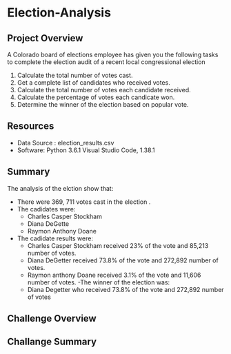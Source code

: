 # Election-Analysis

## Project Overview 
A Colorado board of elections employee has given you the following tasks to complete the election audit of a recent local congressional election 

1. Calculate the total number of votes cast. 
2. Get a complete list of candidates who received votes.
3. Calculate the total number of votes each candidate received.
4. Calculate the percentage of votes each candicate won.
5. Determine the winner of the election based on popular vote. 

## Resources 
- Data Source : election_results.csv
- Software: Python 3.6.1 Visual Studio Code, 1.38.1

## Summary 
The analysis of the elction show that: 
- There were 369, 711 votes cast in the election .
- The cadidates were:
  - Charles Casper Stockham 
  - Diana DeGette
  - Raymon Anthony Doane 
- The cadidate results were:
  - Charles Casper Stockham received 23% of the vote and 85,213 number of votes. 
  - Diana DeGetter received 73.8% of the vote and 272,892 number of votes.
  - Raymon anthony Doane received 3.1% of the vote and  11,606 number of votes.
 -The winner of the election was:
  - Diana Degetter who received 73.8% of the vote and 272,892 number of votes 
 
 ## Challenge Overview 
 ## Challange Summary 
 
